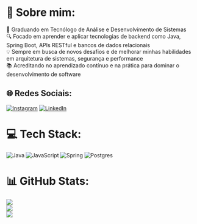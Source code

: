 # 💫 Sobre mim:

🚀 Graduando em Tecnólogo de Análise e Desenvolvimento de Sistemas<br>🔍 Focado em aprender e aplicar tecnologias de backend como Java, Spring Boot, APIs RESTful e bancos de dados relacionais<br>💡 Sempre em busca de novos desafios e de melhorar minhas habilidades em arquitetura de sistemas, segurança e performance<br>📚 Acreditando no aprendizado contínuo e na prática para dominar o desenvolvimento de software

## 🌐 Redes Sociais:

[![Instagram](https://img.shields.io/badge/Instagram-%23E4405F.svg?logo=Instagram&logoColor=white)](https://instagram.com/willianmv_) [![LinkedIn](https://img.shields.io/badge/LinkedIn-%230077B5.svg?logo=linkedin&logoColor=white)](https://www.linkedin.com/in/willian-marques-51a2a31b7/)

# 💻 Tech Stack:

![Java](https://img.shields.io/badge/java-%23ED8B00.svg?style=flat&logo=openjdk&logoColor=white) ![JavaScript](https://img.shields.io/badge/javascript-%23323330.svg?style=flat&logo=javascript&logoColor=%23F7DF1E) ![Spring](https://img.shields.io/badge/spring-%236DB33F.svg?style=flat&logo=spring&logoColor=white) ![Postgres](https://img.shields.io/badge/postgres-%23316192.svg?style=flat&logo=postgresql&logoColor=white)


# 📊 GitHub Stats:

![](https://github-readme-stats.vercel.app/api?username=willianmv&theme=dark&hide_border=false&include_all_commits=true&count_private=false)<br/>
![](https://github-readme-streak-stats.herokuapp.com/?user=willianmv&theme=dark&hide_border=false)<br/>
![](https://github-readme-stats.vercel.app/api/top-langs/?username=willianmv&theme=dark&hide_border=false&include_all_commits=true&count_private=false&layout=compact)
<!-- Proudly created with GPRM ( https://gprm.itsvg.in ) -->
